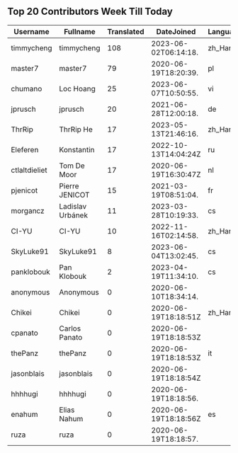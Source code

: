 ## Top 20 Contributors Week Till Today ##
|Username|Fullname|Translated|DateJoined|Language|
|--------|--------|----------|----------|-------|
|timmycheng|timmycheng|108|2023-06-02T06:14:18.|zh_Hans|
|master7|master7|79|2020-06-19T18:20:39.|pl|
|chumano|Loc Hoang|25|2023-06-07T10:50:55.|vi|
|jprusch|jprusch|20|2021-06-28T12:00:18.|de|
|ThrRip|ThrRip He|17|2023-05-13T21:46:16.|zh_Hans|
|Eleferen|Konstantin|17|2022-10-13T14:04:24Z|ru|
|ctlaltdieliet|Tom De Moor|17|2020-06-19T16:30:47Z|nl|
|pjenicot|Pierre JENICOT|15|2021-03-19T08:51:04.|fr|
|morgancz|Ladislav Urbánek|11|2023-03-28T10:19:33.|cs|
|CI-YU|CI-YU|10|2022-11-16T02:14:58.|zh_Hant|
|SkyLuke91|SkyLuke91|8|2023-06-04T13:02:45.|cs|
|panklobouk|Pan Klobouk|2|2023-04-19T11:34:10.|cs|
|anonymous|Anonymous|0|2020-06-10T18:34:14.||
|Chikei|Chikei|0|2020-06-19T18:18:51Z|zh_Hant|
|cpanato|Carlos Panato|0|2020-06-19T18:18:53Z||
|thePanz|thePanz|0|2020-06-19T18:18:53Z|it|
|jasonblais|jasonblais|0|2020-06-19T18:18:54Z||
|hhhhugi|hhhhugi|0|2020-06-19T18:18:56.||
|enahum|Elias  Nahum|0|2020-06-19T18:18:56Z|es|
|ruza|ruza|0|2020-06-19T18:18:57.||
